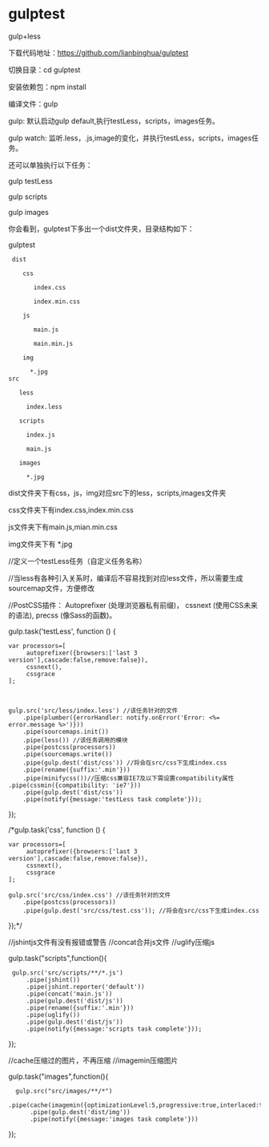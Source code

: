 # gulptest
gulp+less

下载代码地址：https://github.com/lianbinghua/gulptest

切换目录：cd gulptest

安装依赖包：npm install

编译文件：gulp

gulp: 默认启动gulp default,执行testLess，scripts，images任务。

gulp watch: 监听.less，.js,image的变化，并执行testLess，scripts，images任务。

还可以单独执行以下任务：

gulp testLess

gulp scripts

gulp images

你会看到，gulptest下多出一个dist文件夹，目录结构如下：

gulptest

     dist
     
        css
        
           index.css
           
           index.min.css
           
        js
        
           main.js
           
           main.min.js
           
        img
        
          *.jpg
    src
    
       less
       
         index.less
         
       scripts
       
         index.js
         
         main.js
         
       images
       
         *.jpg

dist文件夹下有css，js，img对应src下的less，scripts,images文件夹

css文件夹下有index.css,index.min.css

js文件夹下有main.js,mian.min.css

img文件夹下有 *.jpg

//定义一个testLess任务（自定义任务名称）

//当less有各种引入关系时，编译后不容易找到对应less文件，所以需要生成sourcemap文件，方便修改

//PostCSS插件： Autoprefixer (处理浏览器私有前缀)， cssnext (使用CSS未来的语法), precss (像Sass的函数)。

gulp.task('testLess', function () { 

	var processors=[
         autoprefixer({browsers:['last 3 version'],cascade:false,remove:false}),
         cssnext(),
         cssgrace
	];
  
    
    
    gulp.src('src/less/index.less') //该任务针对的文件 
        .pipe(plumber({errorHandler: notify.onError('Error: <%= error.message %>')}))
        .pipe(sourcemaps.init())
        .pipe(less()) //该任务调用的模块       
        .pipe(postcss(processors))  
        .pipe(sourcemaps.write())      
        .pipe(gulp.dest('dist/css')) //将会在src/css下生成index.css
        .pipe(rename({suffix:'.min'}))
        .pipe(minifycss())//压缩css兼容IE7及以下需设置compatibility属性 .pipe(cssmin({compatibility: 'ie7'}))
        .pipe(gulp.dest('dist/css'))
        .pipe(notify({message:'testLess task complete'}));
});

/*gulp.task('css', function () {

	var processors=[
         autoprefixer({browsers:['last 3 version'],cascade:false,remove:false}),
         cssnext(),
         cssgrace
	];
	
    gulp.src('src/css/index.css') //该任务针对的文件        
        .pipe(postcss(processors))
        .pipe(gulp.dest('src/css/test.css')); //将会在src/css下生成index.css
});*/

//jshintjs文件有没有报错或警告
//concat合并js文件
//uglify压缩js

gulp.task("scripts",function(){

     gulp.src('src/scripts/**/*.js')
         .pipe(jshint())
         .pipe(jshint.reporter('default'))
         .pipe(concat('main.js'))
         .pipe(gulp.dest('dist/js'))
         .pipe(rename({suffix:'.min'}))
         .pipe(uglify())
         .pipe(gulp.dest('dist/js'))
         .pipe(notify({message:'scripts task complete'}));
});


//cache压缩过的图片，不再压缩
//imagemin压缩图片

gulp.task("images",function(){

      gulp.src("src/images/**/*")
          .pipe(cache(imagemin({optimizationLevel:5,progressive:true,interlaced:true})))
          .pipe(gulp.dest('dist/img'))
          .pipe(notify({message:'images task complete'}))
});



 

